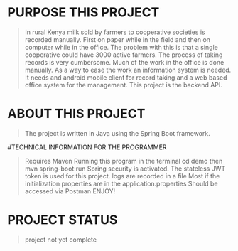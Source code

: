 # PURPOSE THIS PROJECT
> In rural Kenya milk sold by farmers to cooperative societies is recorded manually. First on paper while in the field and then on computer while in the office.
> The problem with this is that a single cooperative could have 3000 active farmers. The process of taking records is very cumbersome.
> Much of the work in the office is done manually.
> As a way to ease the work an information system is needed. It needs and android mobile client for record taking and a web based office system for the management.
> This project is the backend API.

# ABOUT THIS PROJECT
> The project is written in Java using the Spring Boot framework.

#TECHNICAL INFORMATION FOR THE PROGRAMMER
> Requires Maven
> Running this program in the terminal cd demo then mvn spring-boot:run
> Spring security is activated. The stateless JWT token is used for this project.
> logs are recorded in a file
> Most if the initialization properties are in the application.properties
> Should be accessed via Postman
> ENJOY!

# PROJECT STATUS
> project not yet complete